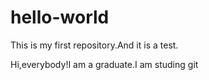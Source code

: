 # hello-world
This is my first repository.And it is a test.



Hi,everybody!I am a graduate.I am studing git
